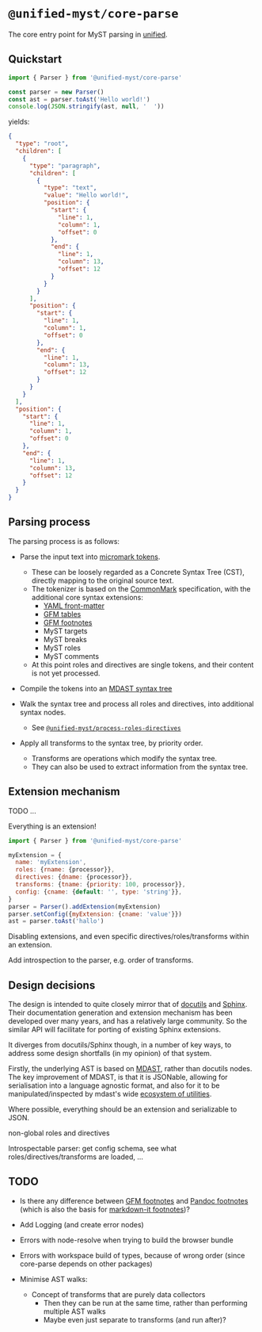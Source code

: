 # `@unified-myst/core-parse`

The core entry point for MyST parsing in [unified](https://unifiedjs.com/).

## Quickstart

```javascript
import { Parser } from '@unified-myst/core-parse'

const parser = new Parser()
const ast = parser.toAst('Hello world!')
console.log(JSON.stringify(ast, null, '  '))
```

yields:

```json
{
  "type": "root",
  "children": [
    {
      "type": "paragraph",
      "children": [
        {
          "type": "text",
          "value": "Hello world!",
          "position": {
            "start": {
              "line": 1,
              "column": 1,
              "offset": 0
            },
            "end": {
              "line": 1,
              "column": 13,
              "offset": 12
            }
          }
        }
      ],
      "position": {
        "start": {
          "line": 1,
          "column": 1,
          "offset": 0
        },
        "end": {
          "line": 1,
          "column": 13,
          "offset": 12
        }
      }
    }
  ],
  "position": {
    "start": {
      "line": 1,
      "column": 1,
      "offset": 0
    },
    "end": {
      "line": 1,
      "column": 13,
      "offset": 12
    }
  }
}
```

## Parsing process

The parsing process is as follows:

- Parse the input text into [micromark tokens](https://github.com/micromark/micromark#parse).
  - These can be loosely regarded as a Concrete Syntax Tree (CST), directly mapping to the original source text.
  - The tokenizer is based on the [CommonMark](https://commonmark.org/) specification, with the additional core syntax extensions:
    - [YAML front-matter](https://pandoc.org/MANUAL.html#extension-yaml_metadata_block)
    - [GFM tables](https://github.github.com/gfm/#tables-extension-)
    - [GFM footnotes](https://docs.github.com/en/get-started/writing-on-github/getting-started-with-writing-and-formatting-on-github/basic-writing-and-formatting-syntax#footnotes)
    - MyST targets
    - MyST breaks
    - MyST roles
    - MyST comments
  - At this point roles and directives are single tokens, and their content is not yet processed.

- Compile the tokens into an [MDAST syntax tree](https://github.com/syntax-tree/mdast)

- Walk the syntax tree and process all roles and directives, into additional syntax nodes.
  - See [`@unified-myst/process-roles-directives`](https://github.com/executablebooks/unified-myst/tree/main/packages/process-roles-directives#readme)

- Apply all transforms to the syntax tree, by priority order.
  - Transforms are operations which modify the syntax tree.
  - They can also be used to extract information from the syntax tree.

## Extension mechanism

TODO ...

Everything is an extension!

```javascript
import { Parser } from '@unified-myst/core-parse'

myExtension = {
  name: 'myExtension',
  roles: {rname: {processor}},
  directives: {dname: {processor}},
  transforms: {tname: {priority: 100, processor}},
  config: {cname: {default: '', type: 'string'}},
}
parser = Parser().addExtension(myExtension)
parser.setConfig({myExtension: {cname: 'value'}})
ast = parser.toAst('hallo')
```

Disabling extensions, and even specific directives/roles/transforms within an extension.

Add introspection to the parser, e.g. order of transforms.

## Design decisions

The design is intended to quite closely mirror that of [docutils](https://docutils.sourceforge.io) and [Sphinx](https://www.sphinx-doc.org).
Their documentation generation and extension mechanism has been developed over many years, and has a relatively large community.
So the similar API will facilitate for porting of existing Sphinx extensions.

It diverges from docutils/Sphinx though, in a number of key ways, to address some design shortfalls (in my opinion) of that system.

Firstly, the underlying AST is based on [MDAST](https://github.com/syntax-tree/mdast), rather than docutils nodes.
The key improvement of MDAST, is that it is JSONable, allowing for serialisation into a language agnostic format, and also for it to be manipulated/inspected by mdast's wide [ecosystem of utilities](https://github.com/syntax-tree/mdast#list-of-utilities).

Where possible, everything should be an extension and serializable to JSON.

non-global roles and directives

Introspectable parser: get config schema, see what roles/directives/transforms are loaded, ...

## TODO

- Is there any difference between [GFM footnotes](https://docs.github.com/en/get-started/writing-on-github/getting-started-with-writing-and-formatting-on-github/basic-writing-and-formatting-syntax#footnotes) and [Pandoc footnotes](https://pandoc.org/MANUAL.html#footnotes) (which is also the basis for [markdown-it footnotes](https://mdit-py-plugins.readthedocs.io/en/latest/#footnotes))?

- Add Logging (and create error nodes)

- Errors with node-resolve when trying to build the browser bundle

- Errors with workspace build of types, because of wrong order (since core-parse depends on other packages)

- Minimise AST walks:
  - Concept of transforms that are purely data collectors
    - Then they can be run at the same time, rather than performing multiple AST walks
    - Maybe even just separate to transforms (and run after)?
